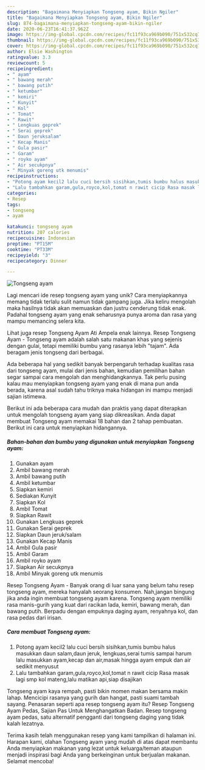 ```yaml
---
description: "Bagaimana Menyiapkan Tongseng ayam, Bikin Ngiler"
title: "Bagaimana Menyiapkan Tongseng ayam, Bikin Ngiler"
slug: 874-bagaimana-menyiapkan-tongseng-ayam-bikin-ngiler
date: 2020-06-23T16:41:37.962Z
image: https://img-global.cpcdn.com/recipes/fc11f93ca969b090/751x532cq70/tongseng-ayam-foto-resep-utama.jpg
thumbnail: https://img-global.cpcdn.com/recipes/fc11f93ca969b090/751x532cq70/tongseng-ayam-foto-resep-utama.jpg
cover: https://img-global.cpcdn.com/recipes/fc11f93ca969b090/751x532cq70/tongseng-ayam-foto-resep-utama.jpg
author: Elsie Washington
ratingvalue: 3.3
reviewcount: 5
recipeingredient:
- " ayam"
- " bawang merah"
- " bawang putih"
- " ketumbar"
- " kemiri"
- " Kunyit"
- " Kol"
- " Tomat"
- " Rawit"
- " Lengkuas geprek"
- " Serai geprek"
- " Daun jeruksalam"
- " Kecap Manis"
- " Gula pasir"
- " Garam"
- " royko ayam"
- " Air secukpnya"
- " Minyak goreng utk menumis"
recipeinstructions:
- "Potong ayam kecil2 lalu cuci bersih sisihkan,tumis bumbu halus masukkan daun salam,daun jeruk, lengkuas,serai tumis sampai harum lalu masukkan ayam,kecap dan air,masak hingga ayam empuk dan air sedikit menyusut"
- "Lalu tambahkan garam,gula,royco,kol,tomat n rawit cicip Rasa masak lagi smp kol mateng,lalu matikan api,siap disajikan"
categories:
- Resep
tags:
- tongseng
- ayam

katakunci: tongseng ayam 
nutrition: 207 calories
recipecuisine: Indonesian
preptime: "PT15M"
cooktime: "PT33M"
recipeyield: "3"
recipecategory: Dinner

---
```



![Tongseng ayam](https://img-global.cpcdn.com/recipes/fc11f93ca969b090/751x532cq70/tongseng-ayam-foto-resep-utama.jpg)

Lagi mencari ide resep tongseng ayam yang unik? Cara menyiapkannya memang tidak terlalu sulit namun tidak gampang juga. Jika keliru mengolah maka hasilnya tidak akan memuaskan dan justru cenderung tidak enak. Padahal tongseng ayam yang enak seharusnya punya aroma dan rasa yang mampu memancing selera kita.

Lihat juga resep Tongseng Ayam Ati Ampela enak lainnya. Resep Tongseng Ayam - Tongseng ayam adalah salah satu makanan khas yang sejenis dengan gulai, tetapi memiliki bumbu yang rasanya lebih &#34;tajam&#34;. Ada beragam jenis tongseng dari berbagai.

Ada beberapa hal yang sedikit banyak berpengaruh terhadap kualitas rasa dari tongseng ayam, mulai dari jenis bahan, kemudian pemilihan bahan segar sampai cara mengolah dan menghidangkannya. Tak perlu pusing kalau mau menyiapkan tongseng ayam yang enak di mana pun anda berada, karena asal sudah tahu triknya maka hidangan ini mampu menjadi sajian istimewa.


Berikut ini ada beberapa cara mudah dan praktis yang dapat diterapkan untuk mengolah tongseng ayam yang siap dikreasikan. Anda dapat membuat Tongseng ayam memakai 18 bahan dan 2 tahap pembuatan. Berikut ini cara untuk menyiapkan hidangannya.

<!--inarticleads1-->

##### Bahan-bahan dan bumbu yang digunakan untuk menyiapkan Tongseng ayam:

1. Gunakan  ayam
1. Ambil  bawang merah
1. Ambil  bawang putih
1. Ambil  ketumbar
1. Siapkan  kemiri
1. Sediakan  Kunyit
1. Siapkan  Kol
1. Ambil  Tomat
1. Siapkan  Rawit
1. Gunakan  Lengkuas geprek
1. Gunakan  Serai geprek
1. Siapkan  Daun jeruk/salam
1. Gunakan  Kecap Manis
1. Ambil  Gula pasir
1. Ambil  Garam
1. Ambil  royko ayam
1. Siapkan  Air secukpnya
1. Ambil  Minyak goreng utk menumis


Resep Tongseng Ayam - Banyak orang di luar sana yang belum tahu resep tongseng ayam, mereka hanyalah seorang konsumen. Nah,jangan bingung jika anda ingin membuat tongseng ayam karena. Tongseng ayam memiliki rasa manis-gurih yang kuat dari racikan lada, kemiri, bawang merah, dan bawang putih. Berpadu dengan empuknya daging ayam, renyahnya kol, dan rasa pedas dari irisan. 

<!--inarticleads2-->

##### Cara membuat Tongseng ayam:

1. Potong ayam kecil2 lalu cuci bersih sisihkan,tumis bumbu halus masukkan daun salam,daun jeruk, lengkuas,serai tumis sampai harum lalu masukkan ayam,kecap dan air,masak hingga ayam empuk dan air sedikit menyusut
1. Lalu tambahkan garam,gula,royco,kol,tomat n rawit cicip Rasa masak lagi smp kol mateng,lalu matikan api,siap disajikan


Tongseng ayam kaya rempah, pasti bikin momen makan bersama makin lahap. Mencicipi rasanya yang gurih dan hangat, pasti suami tambah sayang. Penasaran seperti apa resep tongseng ayam itu? Resep Tongseng Ayam Pedas, Sajian Pas Untuk Menghangatkan Badan. Resep tongseng ayam pedas, satu alternatif pengganti dari tongseng daging yang tidak kalah lezatnya. 

Terima kasih telah menggunakan resep yang kami tampilkan di halaman ini. Harapan kami, olahan Tongseng ayam yang mudah di atas dapat membantu Anda menyiapkan makanan yang lezat untuk keluarga/teman ataupun menjadi inspirasi bagi Anda yang berkeinginan untuk berjualan makanan. Selamat mencoba!
